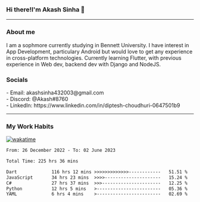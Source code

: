 <h3>Hi there!I'm Akash Sinha 👋</h3>

--- 

<h3>About me</h3>
I am a sophmore currently studying in Bennett University. I have interest in App Development, particulary Android but would love to get any experience in cross-platform technologies. Currently learning Flutter, with previous experience in Web dev, backend dev with Django and NodeJS.

<h3>Socials</h3>
 - Email: akashsinha432003@gmail.com<br>
 - Discord: @Akash#8760<br>
 - LinkedIn: https://www.linkedin.com/in/diptesh-choudhuri-0647501b9<br>


---

<h3>My Work Habits</h3>

[![wakatime](https://wakatime.com/badge/user/938b2951-49cf-4810-9b9e-c17cde3d3343.svg)](https://wakatime.com/@938b2951-49cf-4810-9b9e-c17cde3d3343)

<!--START_SECTION:waka-->

```txt
From: 26 December 2022 - To: 02 June 2023

Total Time: 225 hrs 36 mins

Dart             116 hrs 12 mins >>>>>>>>>>>>>------------   51.51 %
JavaScript       34 hrs 23 mins  >>>>---------------------   15.24 %
C#               27 hrs 37 mins  >>>----------------------   12.25 %
Python           12 hrs 5 mins   >------------------------   05.36 %
YAML             6 hrs 4 mins    >------------------------   02.69 %
```

<!--END_SECTION:waka-->

